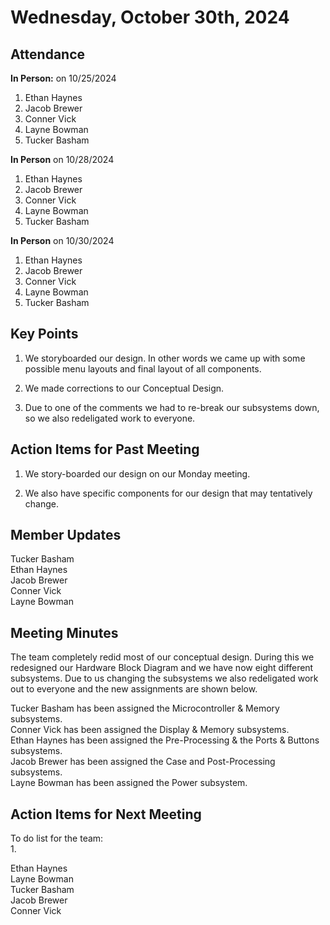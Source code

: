 # Wednesday, October 30th, 2024

## Attendance
**In Person:** on 10/25/2024
1. Ethan Haynes
2. Jacob Brewer
3. Conner Vick
4. Layne Bowman
5. Tucker Basham

**In Person** on 10/28/2024
1. Ethan Haynes
2. Jacob Brewer
3. Conner Vick
4. Layne Bowman
5. Tucker Basham

**In Person** on 10/30/2024
1. Ethan Haynes
2. Jacob Brewer
3. Conner Vick
4. Layne Bowman
5. Tucker Basham


## Key Points
1. We storyboarded our design. In other words we came up with some possible menu layouts and final layout of all components.

2. We made corrections to our Conceptual Design.

3. Due to one of the comments we had to re-break our subsystems down, so we also redeligated work to everyone.
   
## Action Items for Past Meeting
1. We story-boarded our design on our Monday meeting.
  
2. We also have specific components for our design that may tentatively change.

## Member Updates
Tucker Basham  
Ethan Haynes  
Jacob Brewer  
Conner Vick  
Layne Bowman  

## Meeting Minutes
The team completely redid most of our conceptual design. During this we redesigned our Hardware Block Diagram and we have now eight different subsystems. Due to us changing the subsystems we also redeligated work out to everyone and the new assignments are shown below.  

Tucker Basham has been assigned the Microcontroller & Memory subsystems.  
Conner Vick has been assigned the Display & Memory subsystems.  
Ethan Haynes has been assigned the Pre-Processing & the Ports & Buttons subsystems.  
Jacob Brewer has been assigned the Case and Post-Processing subsystems.  
Layne Bowman has been assigned the Power subsystem.  


## Action Items for Next Meeting
To do list for the team:  
1. 

Ethan Haynes  
Layne Bowman    
Tucker Basham    
Jacob Brewer  
Conner Vick  

